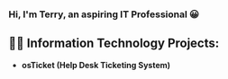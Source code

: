 ### Hi, I'm Terry, an aspiring IT Professional 😀

<h2>👨‍💻 Information Technology Projects:</h2>

- <b>osTicket (Help Desk Ticketing System)</b>
